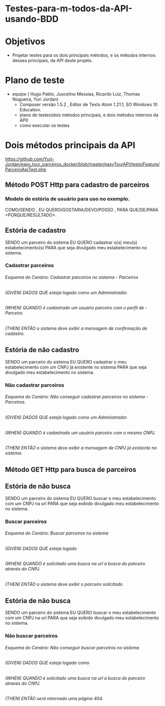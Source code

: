 
# Testes-para-m-todos-da-API-usando-BDD

# Objetivos
 - Projetar testes para os dois principais métodos, e os métodos internos desses principais, da API deste projeto.

# Plano de teste
 - equipe ( Hugo Pablo, Juscelino Messias, Ricardo Luiz, Thomas Nogueira, Yuri Jordan) 
   *  Composer versão 1.5.2 , Editor de Texto Atom 1.21.1, SO Windows 10 Education.
   *  plano de testes(dois métodos principais, e dois métodos internos da API)
   *  como executar os testes
   
# Dois métodos principais da API
https://github.com/Yuri-Jordan/easy_tour_parceiros_docker/blob/master/easyTourAPI/tests/Feature/ParceiroApiTest.php

## Método POST Http para cadastro de parceiros

### Modelo de estória de usuário para uso no exemplo.
COMO/SENDO <QUEM>, EU QUERO/GOSTARIA/DEVO/POSSO <O QUE>, PARA QUE/DE/PARA <PORQUE/RESULTADO>.

## Estória de cadastro
SENDO um parceiro do sistema EU QUERO cadastrar o(s) meu(s) estabelecimento(s) PARA que seja divulgado meu estabelecimento no sistema.

### Cadastrar parceiros
###### Esquema do Cenário: Cadastrar parceiros no sistema - Parceiros
###### (GIVEN) DADOS QUE esteja logado como um Administrador.
###### (WHEN)  QUANDO é cadastrado um usuário parceiro com o perfil de - Parceiro.
###### (THEN)  ENTÃO o sistema deve exibir a mensagem de confirmação de cadastro.

## Estória de não cadastro
SENDO um parceiro do sistema EU QUERO cadastrar o meu estabelecimento com um CNPJ já existente no sistema PARA que seja divulgado meu estabelecimento no sistema.  

### Não cadastrar parceiros
###### Esquema do Cenário: Não conseguir cadastrar parceiros no sistema - Parceiros.
###### (GIVEN) DADOS QUE esteja logado como um Administrador.
###### (WHEN)  QUANDO é cadastrado um usuário parceiro com o mesmo CNPJ.
###### (THEN)  ENTÃO o sistema deve exibir a mensagem de CNPJ já existente no sistema.
  
## Método GET Http para busca de parceiros

## Estória de não busca
SENDO um parceiro do sistema EU QUERO buscar o meu estabelecimento com um CNPJ na url PARA que seja exibido divulgado meu estabelecimento no sistema.

### Buscar parceiros
###### Esquema do Cenário: Buscar parceiros no sistema 
###### (GIVEN) DADOS QUE esteja logado
###### (WHEN)  QUANDO é solicitado uma busca na url a busca do parceiro através do CNPJ.
###### (THEN)  ENTÃO o sistema deve exibir o parceiro solicitado
  
## Estória de não busca
SENDO um parceiro do sistema EU QUERO buscar o meu estabelecimento com um CNPJ na url PARA que seja exibido divulgado meu estabelecimento no sistema.

### Não buscar parceiros
###### Esquema do Cenário: Não conseguir buscar parceiros no sistema
###### (GIVEN) DADOS QUE esteja logado como
###### (WHEN)  QUANDO é solicitado uma busca na url a busca do parceiro através do CNPJ.
###### (THEN)  ENTÃO será retornado uma página 404.
  
